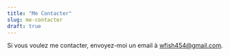 ```yaml
---
title: "Me Contacter"
slug: me-contacter
draft: true
---
```


Si vous voulez me contacter, envoyez-moi un email à wfish454@gmail.com.
